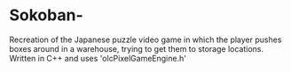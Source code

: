 # Sokoban-

Recreation of the Japanese puzzle video game in which the player pushes boxes around in a warehouse, trying to get them to storage locations. 
Written in C++ and uses 'olcPixelGameEngine.h'

